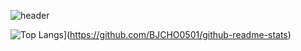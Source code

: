 ![header](https://capsule-render.vercel.app/api?type=Waving&color=gradient&height=250&section=header&text=BJCHO0501%&fontSize=60)

![Top Langs](https://github-readme-stats.vercel.app/api/top-langs/?username=BJCHO0501)](https://github.com/BJCHO0501/github-readme-stats)
